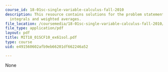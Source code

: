 ```yaml
---
course_id: 18-01sc-single-variable-calculus-fall-2010
description: This resource contains solutions for the problem statements related to
  integrals and weighted averages.
file_location: /coursemedia/18-01sc-single-variable-calculus-fall-2010/e491560602afb9eb66201df662246a52_MIT18_01SCF10_ex61sol.pdf
file_type: application/pdf
layout: pdf
title: MIT18_01SCF10_ex61sol.pdf
type: course
uid: e491560602afb9eb66201df662246a52

---
```

None